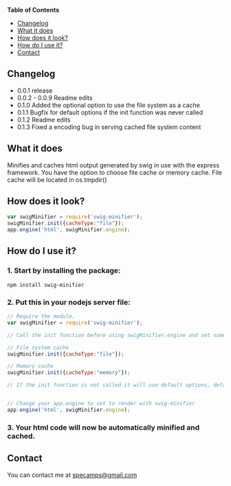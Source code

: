 **Table of Contents**

- [Changelog](#changelog)
- [What it does](#what-it-does)
- [How does it look?](#how-does-it-look)
- [How do I use it?](#how-do-i-use-it)
- [Contact](#contact)

## Changelog

 - 0.0.1 release
 - 0.0.2 - 0.0.9 Readme edits
 - 0.1.0 Added the optional option to use the file system as a cache
 - 0.1.1 Bugfix for default options if the init function was never called
 - 0.1.2 Readme edits
 - 0.1.3 Fixed a encoding bug in serving cached file system content

## What it does

Minifies and caches html output generated by swig in use with the express framework.
You have the option to choose file cache or memory cache.
File cache will be located in os.tmpdir()


## How does it look?

```javascript
var swigMinifier = require('swig-minifier');
swigMinifier.init({cacheType:"file"});
app.engine('html', swigMinifier.engine);
```


##  How do I use it?

### 1. Start by installing the package:
    npm install swig-minifier

### 2. Put this in your nodejs server file:
```javascript
// Require the module.
var swigMinifier = require('swig-minifier');

// Call the init function before using swigMinifier.engine and set some options

// File system cache
swigMinifier.init({cacheType:"file"});

// Memory cache
swigMinifier.init({cacheType:"memory"});

// If the init function is not called it will use default options, default option for cacheType = file


// Change your app.engine to set to render with swig-minifier
app.engine('html', swigMinifier.engine);
```
### 3. Your html code will now be automatically minified and cached.

## Contact
You can contact me at specamps@gmail.com